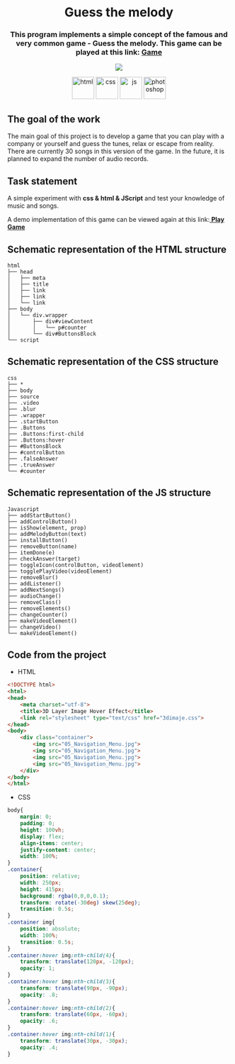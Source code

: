 <h1 align="center">Guess the melody</h1>

<h3 align="center">This program implements a simple concept of the famous and very common game - Guess the melody. This game can be played at this link: <a href="https://heorhiizemlianko.github.io/Guess-the-melody/">Game</a>
</h3>
<p align="center">
  <img src="https://badges.frapsoft.com/os/v1/open-source.svg?v=103" >
</p>
<p align="center">
  <img src="https://cdn.jsdelivr.net/gh/devicons/devicon/icons/html5/html5-original-wordmark.svg" title="html" width="50" height="50"/>
  <img src="https://cdn.jsdelivr.net/gh/devicons/devicon/icons/css3/css3-original-wordmark.svg" title="css" width="50" height="50"/>
  <img src="https://cdn.jsdelivr.net/gh/devicons/devicon/icons/javascript/javascript-original.svg" title="js" width="50" height="50"/>
  <img src="https://cdn.jsdelivr.net/gh/devicons/devicon/icons/photoshop/photoshop-line.svg" title="photoshop" width="50" height="50"/>
</p>

## The goal of the work
The main goal of this project is to develop a game that you can play with a company or yourself and guess the tunes, relax or escape from reality.
There are currently 30 songs in this version of the game. In the future, it is planned to expand the number of audio records.

## Task statement
<p>A simple experiment with <b>css & html & JScript</b> and test your knowledge of music and songs.</p>
<p>A demo implementation of this game can be viewed again at this link:<a href="https://heorhiizemlianko.github.io/Guess-the-melody/"> <b>Play Game</b> </a></p>


## Schematic representation of the HTML structure
```
html
├── head
│   ├── meta
│   ├── title
│   ├── link
│   ├── link
│   └── link
├── body
│   └── div.wrapper
│   	├── div#viewContent
│   	│   └── p#counter
│   	└── div#ButtonsBlock
└── script
```

## Schematic representation of the CSS structure
```
css
├── *
├── body
├── source
├── .video
├── .blur
├── .wrapper
├── .startButton
├── .Buttons
├── .Buttons:first-child
├── .Buttons:hover 
├── #ButtonsBlock
├── #controlButton
├── .falseAnswer
├── .trueAnswer
└── #counter
```

## Schematic representation of the JS structure
```
Javascript
├── addStartButton()
├── addControlButton()
├── isShow(element, prop)
├── addMelodyButton(text)
├── installButton()
├── removeButton(name)
├── itemDone(e)
├── checkAnswer(target)
├── toggleIcon(controlButton, videoElement)
├── togglePlayVideo(videoElement) 
├── removeBlur()
├── addListener() 
├── addNextSongs()
├── audioChange()
├── removeClass()
├── removeElements()
├── changeCounter()
├── makeVideoElement()
├── changeVideo() 
└── makeVideoElement() 
```

## Code from the project
- HTML
```html
<!DOCTYPE html>
<html>
<head>
	<meta charset="utf-8">
	<title>3D Layer Image Hover Effect</title>
	<link rel="stylesheet" type="text/css" href="3dimaje.css">
</head>
<body>
	<div class="container">
		<img src="05_Navigation_Menu.jpg">
		<img src="05_Navigation_Menu.jpg">
		<img src="05_Navigation_Menu.jpg">
		<img src="05_Navigation_Menu.jpg">
	</div>
</body>
</html>
```
- CSS
```css
body{
	margin: 0;
	padding: 0;
	height: 100vh;
	display: flex;
	align-items: center;
	justify-content: center;
	width: 100%;
}
.container{
	position: relative;
	width: 250px;
	height: 415px;
	background: rgba(0,0,0,0.1);
	transform: rotate(-30deg) skew(25deg);
	transition: 0.5s;
}
.container img{
	position: absolute;
	width: 100%;
	transition: 0.5s;
}
.container:hover img:nth-child(4){
	transform: translate(120px, -120px);
	opacity: 1;
}
.container:hover img:nth-child(3){
	transform: translate(90px, -90px);
	opacity: .8;
}
.container:hover img:nth-child(2){
	transform: translate(60px, -60px);
	opacity: .6;
}
.container:hover img:nth-child(1){
	transform: translate(30px, -30px);
	opacity: .4;
}
```
